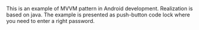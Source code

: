 This is an example of MVVM pattern in Android development. Realization is based on java.
The example is presented as push-button code lock where you need to enter a right password.
